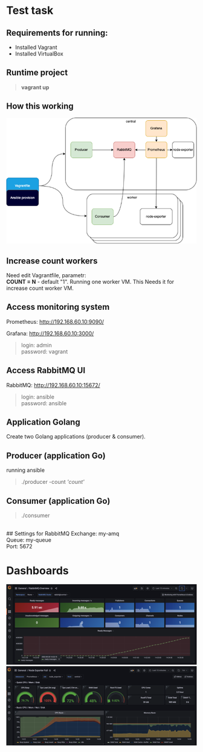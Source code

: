 # Test task

## Requirements for running:
- Installed Vagrant
- Installed VirtualBox

## Runtime project

> **vagrant up**<br>

## How this working
![This is an image](images/scheme.png)
<br>

## Increase count workers
Need edit Vagrantfile, parametr:<br>
**COUNT = N** - default "1". Running one worker VM. This Needs it for increase count worker VM.

## Access monitoring system
Prometheus:
http://192.168.60.10:9090/

Grafana:
http://192.168.60.10:3000/
>login: admin<br>
>password: vagrant

## Access RabbitMQ UI
RabbitMQ:
http://192.168.60.10:15672/
> login: ansible<br>
> password: ansible

## Application Golang

Create two Golang applications (producer & consumer).
## Producer (application Go)
running ansible
> ./producer -count *'count'*
## Consumer (application Go)
> ./consumer 
<br>
## Settings for RabbitMQ
Exchange: my-amq<br>
Queue: my-queue<br>
Port: 5672

# Dashboards
![This is an image](images/rabbitmq.png)
![This is an image](images/node_exporter.png)




